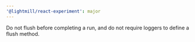 ```yaml
---
'@lightmill/react-experiment': major
---
```


Do not flush before completing a run, and do not require loggers to define a flush method.
